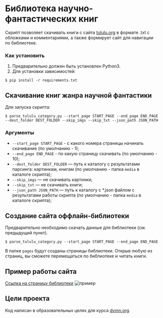 # Библиотека научно-фантастических книг

Скрипт позволяет скачивать книги с сайта [tululu.org](https://tululu.org/) в формате .txt с обложками и комментариями, а также формирует сайт для навигации по библиотеке.

### Как установить

1. Предварительно должен быть установлен Python3.
2. Для установки зависимостей:
```console
$ pip install -r requirements.txt
```


## Скачивание книг жанра научной фантастики
Для запуска скрипта:
```console
$ parse_tululu_category.py --start_page START_PAGE --end_page END_PAGE --dest_folder DEST_FOLDER --skip_imgs --skip_txt --json_path JSON_PATH
```

### Аргументы
- `--start_page START_PAGE` - с какого номера страницы начинать скачивание (по умолчанию - 1);
- `--end_page END_PAGE` - по какую страницу скачивать (по умолчанию - 10);
- `--dest_folder DEST_FOLDER` — путь к каталогу с результатами парсинга: картинкам, книгам (по умолчанию - папка `media` в каталоге скрипта);
- `--skip_imgs` — не скачивать картинки;
- `--skip_txt` — не скачивать книги;
- `--json_path JSON_PATH` — путь к каталогу с *.json файлом с результатами работы скрипта (по умолчанию - папка `media` в каталоге скрипта);


## Создание сайта оффлайн-библиотеки
Предварительно необходимо скачать данные для библиотеки (см. предыдущий пункт).
```console
$ parse_tululu_category.py --start_page START_PAGE --end_page END_PAGE
```
В папке `pages` будут созданы страницы библиотеки. Открыв любую из страниц, вы сможете перемещаться по библиотеке и читать книги.

## Пример работы сайта
[Ссылка на страницу библиотеки](https://dmitry-zharinov.github.io/books-library-parser/pages/index1.html)
![пример](https://user-images.githubusercontent.com/16899464/180163077-9d3d7b6a-3fb9-4b5d-b6fd-1b50889fccb8.png)

## Цели проекта

Код написан в образовательных целях для курса [dvmn.org](https://dvmn.org/).
